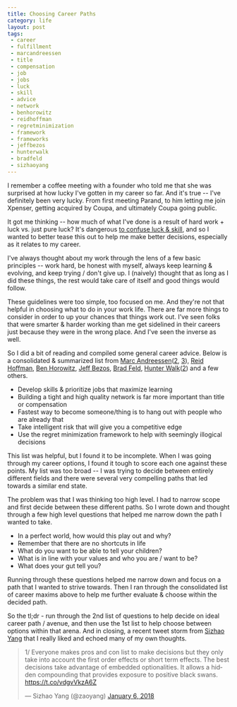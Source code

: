 ```yaml
---
title: Choosing Career Paths
category: life
layout: post
tags:
 - career
 - fulfillment
 - marcandreessen
 - title
 - compensation
 - job
 - jobs
 - luck
 - skill
 - advice
 - network
 - benhorowitz
 - reidhoffman
 - regretminimization
 - framework
 - frameworks
 - jeffbezos
 - hunterwalk
 - bradfeld
 - sizhaoyang
---
```


I remember a coffee meeting with a founder who told me that she was surprised at how lucky I've gotten in my career so far. And it's true -- I've definitely been very lucky. From first meeting Parand, to him letting me join Xpenser, getting acquired by Coupa, and ultimately Coupa going public. 

It got me thinking -- how much of what I've done is a result of hard work + luck vs. just pure luck? It's dangerous [to confuse luck & skill](https://www.wired.com/2012/11/luck-and-skill-untangled-qa-with-michael-mauboussin/), and so I wanted to better tease this out to help me make better decisions, especially as it relates to my career. 

I've always thought about my work through the lens of a few basic principles -- work hard, be honest with myself, always keep learning & evolving, and keep trying / don't give up. I (naively) thought that as long as I did these things, the rest would take care of itself and good things would follow.  

These guidelines were too simple, too focused on me. And they're not that helpful in choosing what to do in your work life. There are far more things to consider in order to up your chances that things work out. I've seen folks that were smarter & harder working than me get sidelined in their careers just because they were in the wrong place. And I've seen the inverse as well. 

So I did a bit of reading and compiled some general career advice. Below is a consolidated & summarized list from [Marc Andreessen](http://pmarchive.com/guide_to_career_planning_part1.html)([2](http://pmarchive.com/guide_to_career_planning_part2.html), [3](http://pmarchive.com/guide_to_career_planning_part3.html)), [Reid Hoffman](http://www.businessinsider.com/career-advice-from-linkedin-founder-reid-hoffman-2014-12?op=1), [Ben Horowitz](https://a16z.com/2015/05/28/some-career-advice-for-all-you-recent-graduates/), [Jeff Bezos](http://awealthofcommonsense.com/2016/10/the-jeff-bezos-regret-minimization-framework/), [Brad Feld](https://www.feld.com/archives/2010/02/be-the-ceo-of-your-job.html), [Hunter Walk](https://hunterwalk.com/2014/03/08/new-grads-midstage-startups-are-your-best-first-job-in-tech/)([2](https://hunterwalk.com/2013/10/08/dont-start-a-job-search-without-answering-this-one-question/)) and a few others. 

* Develop skills & prioritize jobs that maximize learning
* Building a tight and high quality network is far more important than title or compensation
* Fastest way to become someone/thing is to hang out with people who are already that
* Take intelligent risk that will give you a competitive edge
* Use the regret minimization framework to help with seemingly illogical decisions

This list was helpful, but I found it to be incomplete. When I was going through my career options, I found it tough to score each one against these points. My list was too broad -- I was trying to decide between entirely different fields and there were several very compelling paths that led towards a similar end state. 

The problem was that I was thinking too high level. I had to narrow scope and first decide between these different paths. So I wrote down and thought through a few high level questions that helped me narrow down the path I wanted to take. 

* In a perfect world, how would this play out and why?
* Remember that there are no shortcuts in life
* What do you want to be able to tell your children?
* What is in line with your values and who you are / want to be?
* What does your gut tell you?

Running through these questions helped me narrow down and focus on a path that I wanted to strive towards. Then I ran through the consolidated list of career maxims above to help me further evaluate & choose within the decided path. 

So the tl;dr - run through the 2nd list of questions to help decide on ideal career path / avenue, and then use the 1st list to help choose between options within that arena. And in closing, a recent tweet storm from [Sizhao Yang](https://twitter.com/zaoyang) that I really liked and echoed many of my own thoughts. 

<blockquote class="twitter-tweet tw-align-center" data-lang="en"><p lang="en" dir="ltr">1/ Everyone makes pros and con list to make decisions but they only take into account the first order effects or short term effects. The best decisions take advantage of embedded optionalities. It allows a hidden compounding that provides exposure to positive black swans. <a href="https://t.co/vdgvVkzA6Z">https://t.co/vdgvVkzA6Z</a></p>&mdash; Sizhao Yang (@zaoyang) <a href="https://twitter.com/zaoyang/status/949706485742714881?ref_src=twsrc%5Etfw">January 6, 2018</a></blockquote>
<script async src="https://platform.twitter.com/widgets.js" charset="utf-8"></script>





